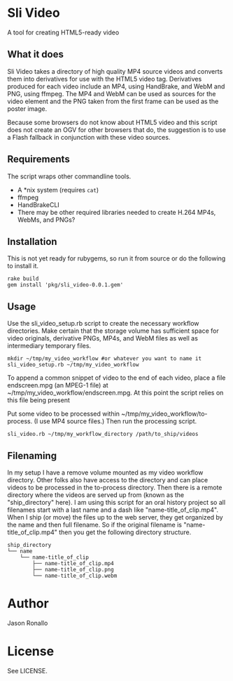 # Sli Video

A tool for creating HTML5-ready video

## What it does

Sli Video takes a directory of high quality MP4 source videos and converts them into derivatives for use
with the HTML5 video tag. Derivatives produced for each video include an MP4, using HandBrake, and
WebM and PNG, using ffmpeg. The MP4 and WebM can be used as sources for the video element and the PNG
taken from the first frame can be used as the poster image.

Because some browsers do not know about HTML5 video and this script does not create an OGV for other
browsers that do, the suggestion is to use a Flash fallback in conjunction with these video sources.

## Requirements

The script wraps other commandline tools.

- A *nix system (requires `cat`)
- ffmpeg
- HandBrakeCLI
- There may be other required libraries needed to create H.264 MP4s, WebMs, and PNGs?

## Installation

This is not yet ready for rubygems, so run it from source or do the following to install it.

```
rake build
gem install 'pkg/sli_video-0.0.1.gem'
```

## Usage

Use the sli_video_setup.rb script to create the necessary workflow directories. Make certain that
the storage volume has sufficient space for video originals, derivative
PNGs, MP4s, and WebM files as well as intermediary temporary files.

```
mkdir ~/tmp/my_video_workflow #or whatever you want to name it
sli_video_setup.rb ~/tmp/my_video_workflow
```

To append a common snippet of video to the end of each video, place a file endscreen.mpg
(an MPEG-1 file) at ~/tmp/my_video_workflow/endscreen.mpg. At this point the script relies
on this file being present

Put some video to be processed within ~/tmp/my_video_workflow/to-process. (I use MP4 source files.)
Then run the processing script.

```
sli_video.rb ~/tmp/my_workflow_directory /path/to_ship/videos
```

## Filenaming

In my setup I have a remove volume mounted as my video workflow directory. Other folks also have
access to the directory and can place videos to be processed in the to-process directory.
Then there is a remote directory where the videos are served up from (known as the "ship_directory" here).
I am using this script for an oral history project so all filenames start with a last name and a dash like
"name-title_of_clip.mp4". When I ship (or move) the files up to the web server, they get organized by
the name and then full filename. So if the original filename is "name-title_of_clip.mp4" then you get the
following directory structure.

```
ship_directory
└── name
    └── name-title_of_clip
        ├── name-title_of_clip.mp4
        ├── name-title_of_clip.png
        └── name-title_of_clip.webm
```

# Author

Jason Ronallo

# License

See LICENSE.